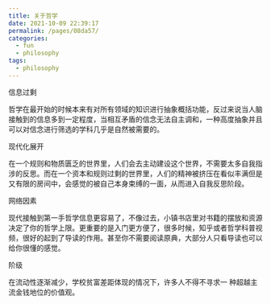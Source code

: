 ```yaml
---
title: 关于哲学
date: 2021-10-09 22:39:17
permalink: /pages/08da57/
categories:
  - fun
  - philosophy
tags:
  - philosophy
---
```



信息过剩

哲学在最开始的时候本来有对所有领域的知识进行抽象概括功能，反过来说当人脑接触到的信息多到一定程度，当相互矛盾的信念无法自主调和，一种高度抽象并且可以对信念进行筛选的学科几乎是自然被需要的。



现代化展开

在一个规则和物质匮乏的世界里，人们会去主动建设这个世界，不需要太多自我指涉的反思。而在一个资本和规则过剩的世界里，人们的精神被挤压在看似丰满但是又有限的房间中，会感觉的被自己本身束缚的一面，从而进入自我反思阶段。



网络因素

现代接触到第一手哲学信息更容易了，不像过去，小镇书店里对书籍的摆放和资源决定了你的哲学上限。更重要的是入门更方便了，很多时候，知乎或者哲学科普视频，很好的起到了导读的作用。甚至你不需要阅读原典，大部分人只看导读也可以给你很懂的感觉。



阶级

在流动性逐渐减少，学校贫富差距体现的情况下，许多人不得不寻求一 种超越主流金钱地位的价值观。